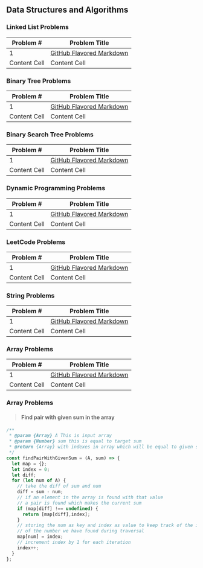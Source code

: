 ## Data Structures and Algorithms

### Linked List Problems

| Problem #  | Problem Title |
| ------------- | ------------- |
| 1  | [GitHub Flavored Markdown](https://guides.github.com/features/mastering-markdown/)  |
| Content Cell  | Content Cell  |

### Binary Tree Problems

| Problem #  | Problem Title |
| ------------- | ------------- |
| 1  | [GitHub Flavored Markdown](https://guides.github.com/features/mastering-markdown/)  |
| Content Cell  | Content Cell  |

### Binary Search Tree Problems

| Problem #  | Problem Title |
| ------------- | ------------- |
| 1  | [GitHub Flavored Markdown](https://guides.github.com/features/mastering-markdown/)  |
| Content Cell  | Content Cell  |

### Dynamic Programming Problems

| Problem #  | Problem Title |
| ------------- | ------------- |
| 1  | [GitHub Flavored Markdown](https://guides.github.com/features/mastering-markdown/)  |
| Content Cell  | Content Cell  |

### LeetCode Problems

| Problem #  | Problem Title |
| ------------- | ------------- |
| 1  | [GitHub Flavored Markdown](https://guides.github.com/features/mastering-markdown/)  |
| Content Cell  | Content Cell  |

### String Problems

| Problem #  | Problem Title |
| ------------- | ------------- |
| 1  | [GitHub Flavored Markdown](https://guides.github.com/features/mastering-markdown/)  |
| Content Cell  | Content Cell  |

### Array Problems

| Problem #  | Problem Title |
| ------------- | ------------- |
| 1  | [GitHub Flavored Markdown](https://guides.github.com/features/mastering-markdown/)  |
| Content Cell  | Content Cell  |

### Array Problems

>#### Find pair with given sum in the array

```javascript
/**
 * @param {Array} A This is input array
 * @param {Number} sum this is equal to target sum
 * @return {Array} with indexes in array which will be equal to given sum
 */
const findPairWithGivenSum = (A, sum) => {
  let map = {};
  let index = 0;
  let diff;
  for (let num of A) {
    // take the diff of sum and num
    diff = sum - num;
    // if an element in the array is found with that value
    // a pair is found which makes the current sum
    if (map[diff] !== undefined) {
      return [map[diff],index];
    }
    // storing the num as key and index as value to keep track of the index
    // of the number we have found during traversal
    map[num] = index;
    // increment index by 1 for each iteration
    index++;
  }
};

